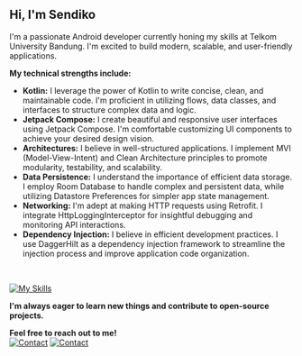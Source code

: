 ##  Hi, I'm Sendiko

I'm a passionate Android developer currently honing my skills at Telkom University Bandung. I'm excited to build modern, scalable, and user-friendly applications.

**My technical strengths include:**
* **Kotlin:** I leverage the power of Kotlin to write concise, clean, and maintainable code. I'm proficient in utilizing flows, data classes, and interfaces to structure complex data and logic.
* **Jetpack Compose:** I create beautiful and responsive user interfaces using Jetpack Compose. I'm comfortable customizing UI components to achieve your desired design vision.
* **Architectures:** I believe in well-structured applications. I implement MVI (Model-View-Intent) and Clean Architecture principles to promote modularity, testability, and scalability.
* **Data Persistence:** I understand the importance of efficient data storage. I employ Room Database to handle complex and persistent data, while utilizing Datastore Preferences for simpler app state management.
* **Networking:** I'm adept at making HTTP requests using Retrofit. I integrate HttpLoggingInterceptor for insightful debugging and monitoring API interactions.
* **Dependency Injection:** I believe in efficient development practices. I use DaggerHilt as a dependency injection framework to streamline the injection process and improve application code organization.
<br>

[![My Skills](https://skillicons.dev/icons?i=androidstudio,gradle,kotlin,git,postman&theme=dark)]()
<br>

**I'm always eager to learn new things and contribute to open-source projects.**

**Feel free to reach out to me!**
<br> 
[![Contact](https://skillicons.dev/icons?i=gmail)](mailto:rizkysendiko7@gmail.com) [![Contact](https://skillicons.dev/icons?i=instagram)](https://instagram.com/sendikoapp.kt
) 
<!---
Sendiko/Sendiko is a ✨ special ✨ repository because its `README.md` (this file) appears on your GitHub profile.
You can click the Preview link to take a look at your changes.
--->
